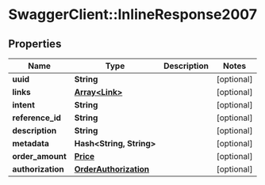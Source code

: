 # SwaggerClient::InlineResponse2007

## Properties
Name | Type | Description | Notes
------------ | ------------- | ------------- | -------------
**uuid** | **String** |  | [optional] 
**links** | [**Array&lt;Link&gt;**](Link.md) |  | [optional] 
**intent** | **String** |  | [optional] 
**reference_id** | **String** |  | [optional] 
**description** | **String** |  | [optional] 
**metadata** | **Hash&lt;String, String&gt;** |  | [optional] 
**order_amount** | [**Price**](Price.md) |  | [optional] 
**authorization** | [**OrderAuthorization**](OrderAuthorization.md) |  | [optional] 

